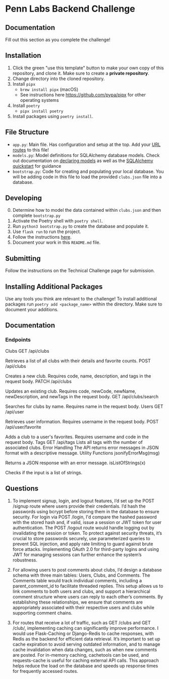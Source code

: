 # Penn Labs Backend Challenge

## Documentation

Fill out this section as you complete the challenge!

## Installation

1. Click the green "use this template" button to make your own copy of this repository, and clone it. Make sure to create a **private repository**.
2. Change directory into the cloned repository.
3. Install `pipx`
   - `brew install pipx` (macOS)
   - See instructions here https://github.com/pypa/pipx for other operating systems
4. Install `poetry`
   - `pipx install poetry`
5. Install packages using `poetry install`.

## File Structure

- `app.py`: Main file. Has configuration and setup at the top. Add your [URL routes](https://flask.palletsprojects.com/en/1.1.x/quickstart/#routing) to this file!
- `models.py`: Model definitions for SQLAlchemy database models. Check out documentation on [declaring models](https://flask-sqlalchemy.palletsprojects.com/en/2.x/models/) as well as the [SQLAlchemy quickstart](https://flask-sqlalchemy.palletsprojects.com/en/2.x/quickstart/#quickstart) for guidance
- `bootstrap.py`: Code for creating and populating your local database. You will be adding code in this file to load the provided `clubs.json` file into a database.

## Developing

0. Determine how to model the data contained within `clubs.json` and then complete `bootstrap.py`
1. Activate the Poetry shell with `poetry shell`.
2. Run `python3 bootstrap.py` to create the database and populate it.
3. Use `flask run` to run the project.
4. Follow the instructions [here](https://www.notion.so/pennlabs/Backend-Challenge-862656cb8b7048db95aaa4e2935b77e5).
5. Document your work in this `README.md` file.

## Submitting

Follow the instructions on the Technical Challenge page for submission.

## Installing Additional Packages

Use any tools you think are relevant to the challenge! To install additional packages
run `poetry add <package_name>` within the directory. Make sure to document your additions.

## Documentation

### Endpoints

Clubs
GET /api/clubs

Retrieves a list of all clubs with their details and favorite counts.
POST /api/clubs

Creates a new club. Requires code, name, description, and tags in the request body.
PATCH /api/clubs

Updates an existing club. Requires code, newCode, newName, newDescription, and newTags in the request body.
GET /api/clubs/search

Searches for clubs by name. Requires name in the request body.
Users
GET /api/user

Retrieves user information. Requires username in the request body.
POST /api/user/favorite

Adds a club to a user's favorites. Requires username and code in the request body.
Tags
GET /api/tags
Lists all tags with the number of associated clubs.
Error Handling
The API returns error messages in JSON format with a descriptive message.
Utility Functions
jsonifyErrorMsg(msg)

Returns a JSON response with an error message.
isListOfStrings(x)

Checks if the input is a list of strings.

## Questions

1. To implement signup, login, and logout features, I’d set up the POST /signup route where users provide their credentials. I’d hash the passwords using bcrypt before storing them in the database to ensure security. For login via POST /login, I'd compare the hashed password with the stored hash and, if valid, issue a session or JWT token for user authentication. The POST /logout route would handle logging out by invalidating the session or token. To protect against security threats, it’s crucial to store passwords securely, use parameterized queries to prevent SQL injection, and apply rate limiting to guard against brute force attacks. Implementing OAuth 2.0 for third-party logins and using JWT for managing sessions can further enhance the system’s robustness.

2. For allowing users to post comments about clubs, I’d design a database schema with three main tables: Users, Clubs, and Comments. The Comments table would track individual comments, including a parent_comment_id to facilitate threaded replies. This setup allows us to link comments to both users and clubs, and support a hierarchical comment structure where users can reply to each other’s comments. By establishing these relationships, we ensure that comments are appropriately associated with their respective users and clubs while supporting comment chains.

3. For routes that receive a lot of traffic, such as GET /clubs and GET /club/<id>, implementing caching can significantly improve performance. I would use Flask-Caching or Django-Redis to cache responses, with Redis as the backend for efficient data retrieval. It’s important to set up cache expiration to avoid serving outdated information, and to manage cache invalidation when data changes, such as when new comments are posted. For in-memory caching, cachetools can be used, and requests-cache is useful for caching external API calls. This approach helps reduce the load on the database and speeds up response times for frequently accessed routes.
